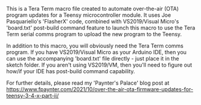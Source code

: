 This is a Tera Term macro file created to automate over-the-air (OTA) program updates for a Teensy microcontroller module.  It uses Joe Pasquariello's 'FlasherX' code, combined with VS2019/Visual Micro's 'board.txt' post-build command feature to launch this macro to use the Tera Term serial comms program to upload the new program to the Teensy.  

In addition to this macro, you will obviously need the Tera Term comms program.  If you have VS2019/Visual Micro as your Arduino IDE, then you can use the accompanying 'board.txt' file directly - just place it in the sketch folder.  If you aren't using VS2019/VM, then you'll need to figure out how/if your IDE has post-build command capability.

For further details, please read my 'Paynter's Palace' blog post at https://www.fpaynter.com/2021/10/over-the-air-ota-firmware-updates-for-teensy-3-4-x-part-ii/
